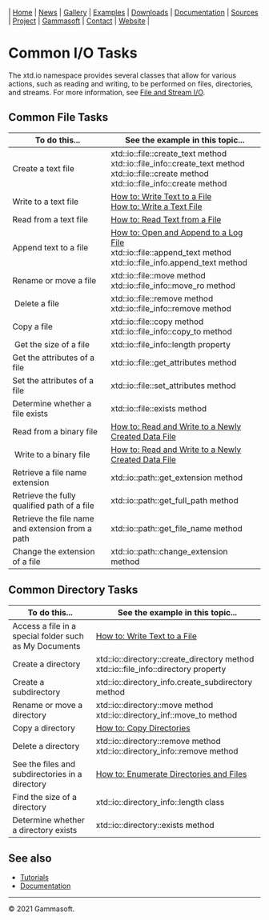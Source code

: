 | [Home](home.md) | [News](news.md) | [Gallery](gallery.md) | [Examples](examples.md) | [Downloads](downloads.md) | [Documentation](documentation.md) | [Sources](https://github.com/gammasoft71/xtd) | [Project](https://sourceforge.net/projects/xtdpro/) | [Gammasoft](gammasoft.md)  | [Contact](contact.md) | [Website](https://gammasoft71.wixsite.com/xtdpro) |

# Common I/O Tasks

The xtd.io namespace provides several classes that allow for various actions, such as reading and writing, to be performed on files, directories, and streams. For more information, see [File and Stream I/O](tutorial_common_io_tasks_file_and_stream_io.md).


## Common File Tasks

| To do this...                                    | See the example in this topic... |
|--------------------------------------------------|----------------------------------|
| Create a text file                               | xtd::io::file::create_text method<br>xtd::io::file_info::create_text method<br>xtd::io::file::create method<br>xtd::io::file_info::create method |
| Write to a text file                             | [How to: Write Text to a File](tutorial_common_io_tasks_write_text_to_a_file.md)<br>[How to: Write a Text File](tutorial_common_io_tasks_write_a_text_file.md) |
| Read from a text file                            | [How to: Read Text from a File](tutorial_common_io_tasks_read_text_from_a_file.md) |
| Append text to a file                            | [How to: Open and Append to a Log File](tutorial_common_io_tasks_open_and_append_to_a_log_file.md)<br>xtd::io::file::append_text method<br>xtd::io::file_info.append_text method |
| Rename or move a file                            | xtd::io::file::move method<br>xtd::io::file_info::move_ro method |
| Delete a file                                    | xtd::io::file::remove method<br>xtd::io::file_info::remove method |
| Copy a file                                      | xtd::io::file::copy method<br>xtd::io::file_info::copy_to method |
| Get the size of a file                           | xtd::io::file_info::length property |
| Get the attributes of a file                     | xtd::io::file::get_attributes method |
| Set the attributes of a file                     | xtd::io::file::set_attributes method |
| Determine whether a file exists                  | xtd::io::file::exists method |
| Read from a binary file                          | [How to: Read and Write to a Newly Created Data File](tutorial_common_io_tasks_read_and_write_to_a_newly_created_data_file.md) |
| Write to a binary file                           | [How to: Read and Write to a Newly Created Data File](tutorial_common_io_tasks_read_and_write_to_a_newly_created_data_file.md) |
| Retrieve a file name extension                   | xtd::io::path::get_extension method |
| Retrieve the fully qualified path of a file      | xtd::io::path::get_full_path method |
| Retrieve the file name and extension from a path | xtd::io::path::get_file_name method |
| Change the extension of a file                   | xtd::io::path::change_extension method |

## Common Directory Tasks

| To do this...                                          | See the example in this topic... |
|--------------------------------------------------------|----------------------------------|
| Access a file in a special folder such as My Documents | [How to: Write Text to a File](tutorial_common_io_tasks_write_a_text_file.md) |
| Create a directory                                     | xtd::io::directory::create_directory method<br>xtd::io::file_info::directory property |
| Create a subdirectory                                  | xtd::io::directory_info.create_subdirectory method |
| Rename or move a directory                             | xtd::io::directory::move method<br>xtd::io::directory_inf::move_to method |
| Copy a directory                                       | [How to: Copy Directories](tutorial_common_io_tasks_copy_directories.md) |
| Delete a directory                                     | xtd::io::directory::remove method<br>xtd::io::directory_info::remove method |
| See the files and subdirectories in a directory        | [How to: Enumerate Directories and Files](tutorial_common_io_tasks_enumerate_directories_and_files) |
| Find the size of a directory                           | xtd::io::directory_info::length class |
| Determine whether a directory exists                   | xtd::io::directory::exists method |
 
## See also

* [Tutorials](tutorials.md)
* [Documentation](documentation.md)

______________________________________________________________________________________________

© 2021 Gammasoft.

<!---
https://docs.microsoft.com/en-us/dotnet/standard/io/common-i-o-tasks
--->